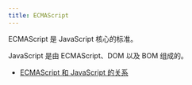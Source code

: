 ```yaml
---
title: ECMAScript
---
```


ECMAScript 是 JavaScript 核心的标准。

JavaScript 是由 ECMAScript、DOM 以及 BOM 组成的。

- [ECMAScript 和 JavaScript 的关系](http://es6.ruanyifeng.com/#docs/intro#ECMAScript和JavaScript的关系)
